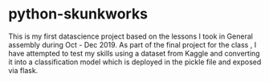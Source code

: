 # python-skunkworks
This is my first datascience project based on the lessons I took in General assembly 
during Oct - Dec 2019.
As part of the final project for the class , I have attempted to test my skills using
a dataset from Kaggle and converting it into a classification model which is deployed
in the pickle file and exposed via flask.

